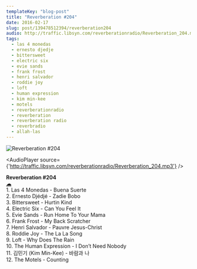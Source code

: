 ```yaml
---
templateKey: "blog-post"
title: "Reverberation #204"
date: 2016-02-17
slug: post/139478512394/reverberation204
audio: http://traffic.libsyn.com/reverberationradio/Reverberation_204.mp3
tags:
  - las 4 monedas
  - ernesto djedje
  - bittersweet
  - electric six
  - evie sands
  - frank frost
  - henri salvador
  - roddie joy
  - loft
  - human expression
  - kim min-kee
  - motels
  - reverberationradio
  - reverberation
  - reverberation radio
  - reverbradio
  - allah-las
---
```


![Reverberation #204](../images/dd8a29bdfd335c89424baf850da9d5d719bd88d57cee848f8b2e547d53b9200f.jpg)

<AudioPlayer source={'http://traffic.libsyn.com/reverberationradio/Reverberation_204.mp3'} />

<p><b>Reverberation #204<br /></b><b><a href="http://traffic.libsyn.com/reverberationradio/Reverberation_204.mp3">&#9729;</a><br /></b>1. Las 4 Monedas - Buena Suerte<br />2. Ernesto Dj&eacute;dj&eacute; - Zadie Bobo<br />3. Bittersweet - Hurtin Kind<br />4. Electric Six - Can You Feel It<br />5. Evie Sands - Run Home To Your Mama<br />6. Frank Frost - My Back Scratcher<br />7. Henri Salvador - Pauvre Jesus-Christ<br />8. Roddie Joy - The La La Song<br />9. Loft - Why Does The Rain<br />10. The Human Expression - I Don&rsquo;t Need Nobody<br />11. &#4352;&#4469;&#4535;&#4358;&#4469;&#4523;&#4352;&#4469; (Kim Min-Kee) - &#4359;&#4449;&#4357;&#4449;&#4535;&#4352;&#4458; &#4354;&#4449;<br />12. The Motels - Counting</p>
